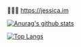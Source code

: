 👩🏻‍💻 https://jessica.im

[![Anurag's github stats](https://github-readme-stats.vercel.app/api?username=Jessicaward&show_icons=true&theme=dracula)](https://github.com/anuraghazra/github-readme-stats)

[![Top Langs](https://github-readme-stats.vercel.app/api/top-langs/?username=Jessicaward&theme=dracula)](https://github.com/anuraghazra/github-readme-stats)
